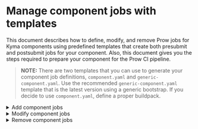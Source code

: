 # Manage component jobs with templates

This document describes how to define, modify, and remove Prow jobs for Kyma components using predefined templates that create both presubmit and postsubmit jobs for your component. Also, this document gives you the steps required to prepare your component for the Prow CI pipeline.

>**NOTE:** There are two templates that you can use to generate your component job definitions, `component.yaml` and `generic-component.yaml`. Use the recommended `generic-component.yaml` template that is the latest version using a generic bootstrap. If you decide to use `component.yaml`, define a proper buildpack.

<div tabs name="add-component-jobs">
  <details>
  <summary>
  Add component jobs
  </summary>

Follow these steps:

1. Create the configuration file.

   Go to `templates/data` and add a new YAML file (`<PROW JOB NAME>-data.yaml`) with Prow job details to the `render` list under the `templates` section.
   
   See an example that defines the `skr-aws-upgrade-integration-dev` test from the `kyma` repository, using the generic bootstrap:

   ```yaml
   templates:
      - fromTo:
           - from: templates/generic.tmpl
             to: ../prow/jobs/kyma/skr-aws-upgrade-integration-dev.yaml
        render:
           localSets:
              postsubmit:
                 type_postsubmit: "true"
                 cluster: "trusted-workload"
              ...
           jobConfigs:
              - repoName: "kyma-project/kyma"
                jobs:
                   - jobConfig:
                        name: "skr-aws-upgrade-integration-dev"
                        cron: "0 */4 * * *" # "Every four hours"
                        optional: true
        ...
   ```

   Such an entry uses the `generic.tmpl` template to create the `skr-aws-upgrade-integration-dev.yaml` file under the `/prow/jobs/kyma/` subfolder, specifying that postsubmit job for this test.
Set the **optional** parameter to `true` for this job to be optional on pull requests (PRs), not to block others.
**Cron** parameter indicates that this Prow job is run every four hours.

   If needed, you can add global Config Sets (**globalSets**) to the `templates/config.yaml` file.

   For **component job**, instead of `name`, you must use `path` to indicate the path to the component.
   For example:

   ```yaml
   templates:
     - from: templates/generic.tmpl
       render:
         - to: ../prow/jobs/control-plane/components/provisioner/provisioner-generic.yaml
           jobConfigs:
             - repoName: "github.com/kyma-project/control-plane"
               jobs:
                 - jobConfig:
                     path: components/provisioner
   ```

   - For more information about creating template file, as well as local config sets (**localSets**), job configs (**jobConfig**) and (**globalSets**), please refer to [specific documentation](https://github.com/kyma-project/test-infra/tree/main/development/tools/cmd/rendertemplates).
   > **NOTE:** Make sure that the `.yaml` file and the component folder name are the same as the name of the Kyma component. Also, all `.yaml` files in the whole `jobs` structure need to have unique names.
   
   Use the buildpack for Go or Node.js applications provided in the `test-infra` repository. It is the standard mechanism for defining Prow jobs. If the buildpack you want to use is not there yet, you must add it. When you add a new buildpack, follow the example of the already defined ones.


2. Define a test for your component.

   Add a new component test entry to the [`components_test.go`](../../development/tools/jobs/kyma/components_test.go) file for the `test-infra-test-jobs-yaml-definitions` presubmit job to execute it.

   See the example:
   
   ```go
   ...
   {path: "apiserver-proxy", image: tester.ImageGolangBuildpack1_12},
   {path: "apiserver-proxy", image: tester.ImageBootstrap20181204, suite: tester.NewGenericComponentSuite,
     additionalOptions: []jobsuite.Option{
       jobsuite.JobFileSuffix("generic"),
       jobsuite.Since(releases.Release17),
       jobsuite.Optional(),
     },
   },
   ```
   
   Same as with component jobs, mark the component test as optional at this stage by adding the `jobsuite.Optional()` entry.
   
   If you have access to a Prow cluster, you can test a Prow job on it. For details, see [Kubernetes: How to test a ProwJob](https://github.com/kubernetes/test-infra/blob/master/prow/build_test_update.md#how-to-test-a-prowjob).
   
   When writing tests for a new component, use the `tester.GetKymaReleasesSince({next release})` function to create tests for release jobs.


3. Generate jobs.

   Run one of these commands to generate jobs previously defined in the `config.yaml` file:
   ```bash
   go run development/tools/cmd/rendertemplates/main.go --data path/to/directory/with/data/files
   ```
   or
   ```bash
   make jobs-definitions
   ```
   
   As a result, the Render Templates tool generates the requested job files


4. Check your configuration locally.

   Use the `development/validate-config.sh` script to validate your Prow configuration. The script accepts three arguments:

   - The path to the plugins configuration file (`prow/plugins.yaml`)
   - The path to the generic configuration file (`prow/config.yaml`)
   - The path to the directory with job definitions (`prow/jobs/`)

   See an example:

   ```bash
   cd $GOPATH/src/github.com/kyma-project/test-infra
   ./development/validate-config.sh prow/plugins.yaml prow/config.yaml prow/jobs/
   ```

5. Merge the changes.

   Create a PR with your changes in the `config.yaml` file and the job files generated by the Render Templates.

   After your PR is reviewed and approved, merge the changes to the `test-infra` repository. The job configuration is automatically applied to the Prow production cluster. The `config_updater` plugin configured in the `prow/plugins.yaml` file adds a comment to the PR:

![msg](./assets/msg-updated-config.png)

6. Create a Makefile for your component.

   Buildpacks require `Makefile` defined in your component directory under the `kyma` repository. The `Makefile` has to define the **ci-release** target that is executed for a PR issued against the release branch.

   See an example of `Makefile` for the Console Backend Service component that already uses the generic buildpack:

   ```Makefile
   APP_NAME = console-backend-service
   APP_PATH = components/$(APP_NAME)
   BUILDPACK = eu.gcr.io/kyma-project/test-infra/buildpack-golang-toolbox:v20190930-d28d219
   SCRIPTS_DIR = $(realpath $(shell pwd)/../..)/scripts
   
   include $(SCRIPTS_DIR)/go-dep.mk
   
   VERIFY_IGNORE := /vendor\|/automock\|/testdata\|/pkg
   
   .PHONY: path-to-referenced-charts
   path-to-referenced-charts:
       @echo "resources/core"
   
   ```

   > **NOTE** Add a tab before each command.

   If your job involves pushing a Docker image, its name is based on the following environment variables:
   
   - **DOCKER_TAG** that refers to the Docker tag set by the `build.sh` script.
   - **DOCKER_PUSH_DIRECTORY** that points to the directory in the Docker repository where the image is pushed. Set it in the job definition by adding the **preset-build-pr**, **preset-build-main**, or **preset-build-release** Preset.
   - **DOCKER_PUSH_REPOSITORY** that is the Docker repository where the image is pushed. It is set in the job definition by the **preset-docker-push-repository** Preset.


7. Make your component job and test obligatory.

   Create another PR in the `test-infra` repository that removes these entries:
   
   - `optional: true` from your component job definition in `templates/config.yaml`.
   - `jobsuite.Optional()` from your component test definition in `components_test.go`.
   
   This change makes your component job and test obligatory to pass on all PRs before they can be merged.

</details>
<details>
<summary>
Modify component jobs
</summary>

To change component job configuration, follow these steps:

1. In the `config.yaml` file, change the name of the file where the jobs are generated. For example, add the `deprecated` suffix.
2. Add `until: {last release}` to this configuration. It specifies the release until which this component version applies.
3. Create a new entry with the new configuration. Set the `to` field to point to the file responsible for storing jobs.
4. Add `since: {next release}` to the new entry. It specifies the release from which this component version applies.

   See this example:

   Buildpack for the API Controller changed from `go1.11` to `go.12` in release 1.5. This is the component configuration before the buildpack change:

   ```yaml
      - to: ../prow/jobs/kyma/components/api-controller/api-controller.yaml
        values:
          <<: *go_kyma_component_1_11
          path: components/api-controller
   ```

   This is what the configuration created after the buildpack change looks like:

   ```yaml
      - to: ../prow/jobs/kyma/components/api-controller/api-controller.yaml
        values:
          <<: *go_kyma_component_1_12
          path: components/api-controller
          since: '1.5'
      - to: ../prow/jobs/kyma/components/api-controller/api-controller-deprecated.yaml
        values:
          <<: *go_kyma_component_1_11
          path: components/api-controller
          until: '1.4'
   ```

5. Modify tests.

   Add a new entry to component [tests](../../development/tools/jobs/kyma/components_test.go) and modify the existing one to specify the release version until which the tests apply.

   See the example of the Console Backend Service:

   ```go
   ...
   {path: "console-backend-service", image: tester.ImageGolangBuildpack1_11,
     additionalOptions: []jobsuite.Option{
       jobsuite.Until(releases.Release15),
     },
   },
   {path: "console-backend-service", image: tester.ImageBootstrap20181204, suite: tester.NewGenericComponentSuite,
     additionalOptions: []jobsuite.Option{
       jobsuite.JobFileSuffix("generic"),
       jobsuite.Since(releases.Release16),
       jobsuite.RunIfChanged("components/console-backend-service/main.go", "scripts/go-dep.mk"),
     },
   },
   ```

   When changing tests, use the `tester.GetKymaReleasesUntil({last release})` function in place of `tester.GetAllKymaReleases` to test older releases. Use the `tester.GetKymaReleasesSince({next release})` function to create tests for release jobs for future releases.

</details>
<details>
<summary>
Remove component jobs
</summary>

CI pipeline in Kyma supports jobs for three last releases so plan the component job removal in advance. Before you remove your component from Prow, add the `until: '{release}'` entry to your component job definition in the `templates/config.yaml` file.

For example, if you are planning to remove your component after version `1.3`, add the `until: '1.3'` entry to your component job definition and remove it only when the release 1.3 is no longer supported:

```yaml
global:
  nextRelease: "1.7"
  releases:
    - "1.6"
    - "1.5"
    - "1.4"
...
```

To remove a component from Prow, follow these steps:

1. In the `config.yaml` file, remove the entries under the `templates` section that refer to your component.
2. Manually remove all files and the component folder from `/prow/jobs`.
3. Delete tests for the component jobs.

</details>
</div>
